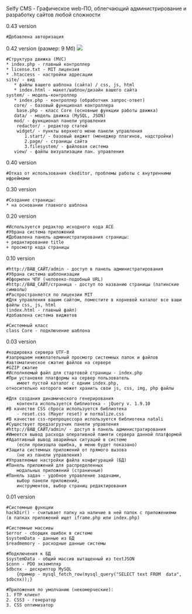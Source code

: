 Selfy CMS - Графическое web-ПО, облегчающий администрирование и разработку сайтов любой сложности

0.43 version
	
	#Добавлена авторизация

0.42 version (размер: 9 Мб)
<a href="https://www.youtube.com/watch?v=sGaQ6Vm9BAc&vq=hd720" target="_blank"><img src="https://habrastorage.org/files/df8/e00/d70/df8e00d7083d4e09ae216afc99eb41ed.png"></a>
	
	#Структура движка (MVC)
	* index.php - главный контроллер
	* license.txt - MIT лицензия
	* .htaccess - настройки адресации
	site/ - вид 
	   * файлы вашего шаблона (сайта) / css, js, html
	   * index.html - макет/шаблон/дизайн вашего сайта
	system/ - модель-контроллер
	   * index.php - контроллер (обработчик запрос-ответ)
	   core/ - базовый функционал контроллера
		base.php - класс Core (основные функции работы движка)
	   data/ - модель движка (MySQL, JSON)
	   mod/ - функционал панели управления
		redactor/ - редактор статей
		widget/ - пункты верхнего меню панели управления
		   1.start/ - базовый виджет (менеджер плагинов, надстройки)
		   2.page/ - страницы сайта
		   3.filesystem/ - файловая система
	   view/ - файлы визуализации пан. управления

0.40 version

	#Отказ от использования ckeditor, проблемы работы с внутренними ифреймами

0.30 version

	#Создание страницы:
	* на основании главного шаблона
	
0.20 version

	#Используется редактор исходного кода ACE
	#Убрана система приложений
	#Добавлена панель администратирования страницы:
	+ редактирование title
	+ просмотр кода страницы

0.10 version	

	#http://ВАШ_САЙТ/admin - доступ в панель администратирования
	#Убрана система шаблонизации
	#Оформлен ЧПУ (человеко-подобный URL)
	#http://ВАШ_САЙТ/страница - доступ по названию страницы (латинские символы)
	#Распространяется по лицензии MIT
	#Для управления вашим сайтом, поместите в корневой каталог все ваши файлы css, js, html
	(index.html - главный файл)
	#добавлена система виджетов
	
	#Системный класс
	class Core - подключение шаблона
	
0.03 version

	#кодировка сервера UTF-8
	#запрещаем нежелательный просмотр системных папок и файлов
	#автоматическое сжатие файлов на сервере
	#GZIP сжатие
	#Исполняемый файл для стартовой страницы - index.php
	#При установке платформы на сервер пользователь
		имеет пустой каталог с одним index.php, 
	относительно которого может хранить свои js, css, img, php файлы

	#Для создания динамического генерирования
		контента используется библиотека - jQuery v. 1.9.10
	#В качестве CSS сброса используется библиотека
		- reset.css (Mayer reset) и normalize.css
	#В качестве css-препроцессора используется библиотека natali
	#Существует предзагрузчик панели управления
	#http://ВАШ_САЙТ/admin/ - доступ в панель администратирования
	#Имеется вывод расхода оперативной памяти сервера данной платформой
	#Адаптивный вывод аварийных ситуаций в системе
		(если произошла ошибка, в меню будет показано)
	#Защита системных приложений от прямого вызова 
		(не из панели управления)
	#Управляемые настройки файла конфигураций (БД)
	#Панель приложений для распределенных
		модальных приложений (страничные)
	#Панель задач - удобное управление задачами,
		выбор панели приложений,
		инструментов, выбор страниц редактирования

0.01 version

	#Системные функции
	hackDir() - считывает папку на наличие в ней папок с приложениями
	(в папках приложений ищет iframe.php или index.php)

	#Системные массивы
	$error - сборщик ошибок в системе
	$systemData - данные из БД
	$readmemory - расходные данные системы

	#Подключения к БД
	$systemData - общий массив вытащенный из textJSON
	$conn - PDO экземпляр
	$dbcnx - дескриптор MySQL 
		{пример - mysql_fetch_row(mysql_query("SELECT text FROM  data", $dbcnx));}
	
	#Приложения по умолчанию (некомерческие):
	1. FTP клиент
	2. CSS3 - генератор
	3. CSS оптимизатор
